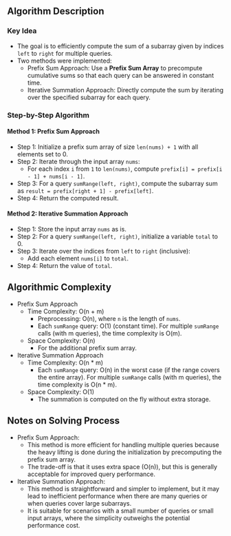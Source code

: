 ## Algorithm Description
### Key Idea
- The goal is to efficiently compute the sum of a subarray given by indices ```left``` to ```right``` for multiple queries.
- Two methods were implemented:
  - Prefix Sum Approach: Use a **Prefix Sum Array** to precompute cumulative sums so that each query can be answered in constant time.
  - Iterative Summation Approach: Directly compute the sum by iterating over the specified subarray for each query.

### Step-by-Step Algorithm
#### Method 1: Prefix Sum Approach
- Step 1: Initialize a prefix sum array of size ```len(nums) + 1``` with all elements set to 0.
- Step 2: Iterate through the input array ```nums```:
  - For each index ```i``` from ```1``` to ```len(nums)```, compute ```prefix[i] = prefix[i - 1] + nums[i - 1]```.
- Step 3: For a query ```sumRange(left, right)```, compute the subarray sum as ```result = prefix[right + 1] - prefix[left]```.
- Step 4: Return the computed result.
#### Method 2: Iterative Summation Approach
- Step 1: Store the input array ```nums``` as is.
- Step 2: For a query ```sumRange(left, right)```, initialize a variable ```total``` to 0.
- Step 3: Iterate over the indices from ```left``` to ```right``` (inclusive):
  - Add each element ```nums[i]``` to ```total```.
- Step 4: Return the value of ```total```.

## Algorithmic Complexity
- Prefix Sum Approach
  - Time Complexity: O(n + m)
    - Preprocessing: O(n), where ```n``` is the length of ```nums```.
    - Each ```sumRange``` query: O(1) (constant time). For multiple ```sumRange``` calls (with m queries), the time complexity is O(m).
  - Space Complexity: O(n)
    - For the additional prefix sum array.
- Iterative Summation Approach
  - Time Complexity: O(n * m)
    - Each ```sumRange``` query: O(n) in the worst case (if the range covers the entire array). For multiple ```sumRange``` calls (with m queries), the time complexity is O(n * m).
  - Space Complexity: O(1)
    - The summation is computed on the fly without extra storage.

## Notes on Solving Process
- Prefix Sum Approach:
  - This method is more efficient for handling multiple queries because the heavy lifting is done during the initialization by precomputing the prefix sum array.
  - The trade-off is that it uses extra space (O(n)), but this is generally acceptable for improved query performance.
- Iterative Summation Approach:
  - This method is straightforward and simpler to implement, but it may lead to inefficient performance when there are many queries or when queries cover large subarrays.
  - It is suitable for scenarios with a small number of queries or small input arrays, where the simplicity outweighs the potential performance cost.